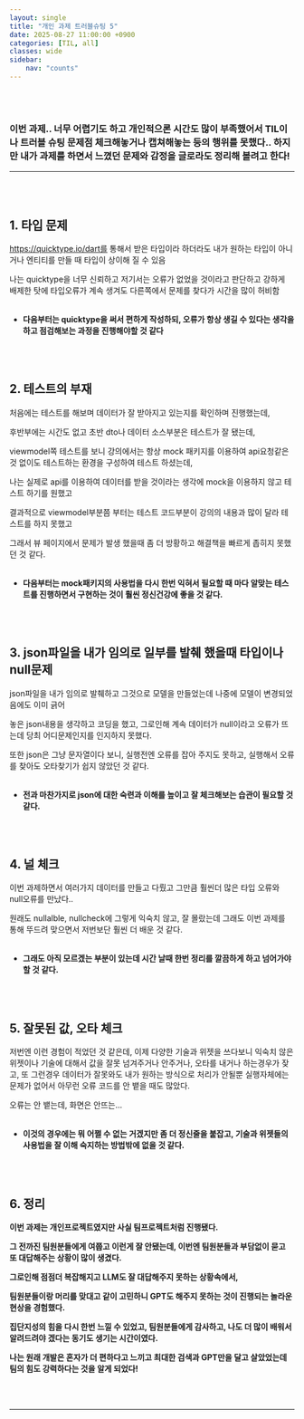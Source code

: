 ```yaml
---
layout: single
title: "개인 과제 트러블슈팅 5"
date: 2025-08-27 11:00:00 +0900
categories: [TIL, all]
classes: wide
sidebar:
    nav: "counts"
---
```

<br><br>


### 이번 과제.. 너무 어렵기도 하고 개인적으론 시간도 많이 부족했어서 TIL이나 트러블 슈팅 문제점 체크해놓거나 캡쳐해놓는 등의 행위를 못했다.. 하지만 내가 과제를 하면서 느꼈던 문제와 감정을 글로라도 정리해 볼려고 한다!

---
<br><br>

## 1. 타입 문제

https://quicktype.io/dart를 통해서 받은 타입이라 하더라도
내가 원하는 타입이 아니거나 엔티티를 만들 때 타입이 상이해 질 수 있음

나는 quicktype을 너무 신뢰하고 저기서는 오류가 없었을 것이라고 판단하고 강하게 배제한 탓에
타입오류가 계속 생겨도 다른쪽에서 문제를 찾다가 시간을 많이 허비함
<br><br>
- **다음부터는 quicktype을 써서 편하게 작성하되, 오류가 항상 생길 수 있다는 생각을 하고 점검해보는 과정을 진행해야할 것 같다**
  
<br><br>

## 2. 테스트의 부재

처음에는 테스트를 해보며 데이터가 잘 받아지고 있는지를 확인하며 진행했는데,

후반부에는 시간도 없고 초반 dto나 데이터 소스부분은 테스트가 잘 됐는데,

viewmodel쪽 테스트를 보니 강의에서는 항상 mock 패키지를 이용하여 api요청같은 것 없이도 테스트하는 환경을
구성하여 테스트 하셨는데,

나는 실제로 api를 이용하여 데이터를 받을 것이라는 생각에 mock을 이용하지 않고 테스트 하기를 원했고

결과적으로 viewmodel부분쯤 부터는 테스트 코드부분이 강의의 내용과 많이 달라 테스트를 하지 못했고

그래서 뷰 페이지에서 문제가 발생 했을때 좀 더 방황하고 해결책을 빠르게 좁히지 못했던 것 같다.
<br><br>
- **다음부터는 mock패키지의 사용법을 다시 한번 익혀서 필요할 때 마다 알맞는 테스트를 진행하면서 구현하는 것이 훨씬 정신건강에 좋을 것 같다.**

<br><br>

## 3. json파일을 내가 임의로 일부를 발췌 했을때 타입이나 null문제

json파일을 내가 임의로 발췌하고 그것으로 모델을 만들었는데 나중에 모델이 변경되었음에도 이미 긁어

놓은 json내용을 생각하고 코딩을 했고, 그로인해 계속 데이터가 null이라고 오류가 뜨는데 당최 어디문제인지를 인지하지 못했다.

또한 json은 그냥 문자열이다 보니, 실행전엔 오류를 잡아 주지도 못하고, 실행해서 오류를 찾아도 오타찾기가 쉽지 않았던 것 같다.
<br><br>
- **전과 마찬가지로 json에 대한 숙련과 이해를 높이고 잘 체크해보는 습관이 필요할 것 같다.**

<br><br>

## 4. 널 체크

이번 과제하면서 여러가지 데이터를 만들고 다뤘고 그만큼 훨씬더 많은 타입 오류와 null오류를 만났다..

원래도 nullalble, nullcheck에 그렇게 익숙치 않고, 잘 몰랐는데 그래도 이번 과제를 통해 뚜드려 맞으면서 저번보단 훨씬 더 배운 것 같다.
<br><br>
- **그래도 아직 모르겠는 부분이 있는데 시간 날때 한번 정리를 깔끔하게 하고 넘어가야 할 것 같다.**

<br><br>

## 5. 잘못된 값, 오타 체크

저번엔 이런 경험이 적었던 것 같은데, 이제 다양한 기술과 위젯을 쓰다보니 익숙치 않은 위젯이나 기술에 대해서
값을 잘못 넘겨주거나 안주거나, 오타를 내거나 하는경우가 잦고, 
또 그런경우 데이터가 잘못와도 내가 원하는 방식으로 처리가 안될뿐 실행자체에는 문제가 없어서 아무런 오류 코드를 안 뱉을 때도 많았다.

오류는 안 뱉는데, 화면은 안뜨는...
<br><br>
- **이것의 경우에는 뭐 어쩔 수 없는 거겠지만 좀 더 정신줄을 붙잡고, 기술과 위젯들의 사용법을 잘 이해 숙지하는 방법밖에 없을 것 같다.**

<br><br>

## 6. 정리

**이번 과제는 개인프로젝트였지만 사실 팀프로젝트처럼 진행됐다.**

**그 전까진 팀원분들에게 여쭙고 이런게 잘 안됐는데, 이번엔 팀원분들과 부담없이 묻고 또 대답해주는 상황이 많이 생겼다.**

**그로인해 점점더 복잡해지고 LLM도 잘 대답해주지 못하는 상황속에서,**

**팀원분들이랑 머리를 맞대고 같이 고민하니 GPT도 해주지 못하는 것이 진행되는 놀라운 현상을 경험했다.**

**집단지성의 힘을 다시 한번 느낄 수 있었고, 팀원분들에게 감사하고, 나도 더 많이 배워서 알려드려야 겠다는 동기도 생기는 시간이였다.**

**나는 원래 개발은 혼자가 더 편하다고 느끼고 최대한 검색과 GPT만을 달고 살았었는데 팀의 힘도 강력하다는 것을 알게 되었다!**

<br><br>

---
